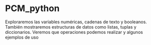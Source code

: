 # PCM_python
Exploraremos las variables numéricas, cadenas de texto y booleanos. También mostraremos estructuras de datos como listas, tuplas y diccionarios. Veremos que operaciones podemos realizar y algunos ejemplos de uso
